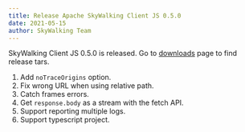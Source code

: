 ```yaml
---
title: Release Apache SkyWalking Client JS 0.5.0
date: 2021-05-15
author: SkyWalking Team
---
```


SkyWalking Client JS 0.5.0 is released. Go to [downloads](/downloads) page to find release tars.

1. Add `noTraceOrigins` option.
2. Fix wrong URL when using relative path.
3. Catch frames errors.
4. Get `response.body` as a stream with the fetch API.
5. Support reporting multiple logs.
6. Support typescript project.